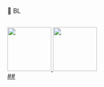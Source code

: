 🔰 BL
##
<div>
  <a href="https://github.com/BlueBLzz">
  <img height="100em" src="https://github-readme-stats.vercel.app/api?username=BlueBLzz&show_icons=true&theme=dracula&include_all_commits=true&count_private=true"/>
  <img height="100em" src="https://github-readme-stats.vercel.app/api/top-langs/?username=BlueBLzz&layout=compact&langs_count=16&theme=dracula"/>
</div>
##
